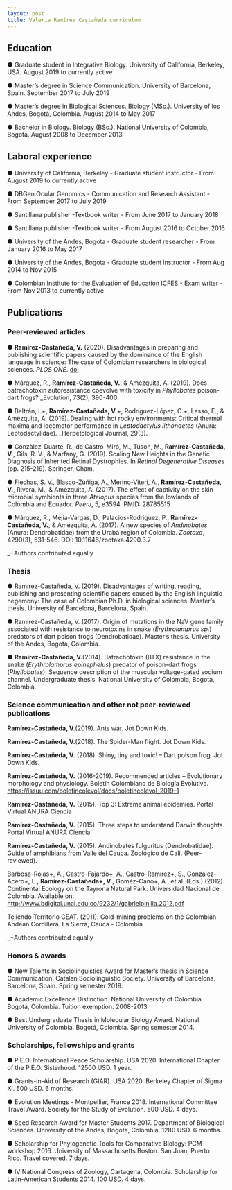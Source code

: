 ```yaml
---
layout: post
title: Valeria Ramírez Castañeda curriculum
---
```


## Education 
●	Graduate student in Integrative Biology. University of California, Berkeley, USA. August 2019 to currently active

●	Master’s degree in Science Communication. University of Barcelona, Spain. September 2017 to July 2019

●	Master’s degree in Biological Sciences. Biology (MSc.). University of los Andes, Bogotá, Colombia. August 2014 to May 2017

●	Bachelor in Biology. Biology (BSc.). National University of Colombia, Bogotá.  August 2008 to December 2013

## Laboral experience
●	University of California, Berkeley - Graduate student instructor - From August 2019 to currently active

●	DBGen Ocular Genomics - Communication and Research Assistant - From September 2017 to July 2019

●	Santillana publisher -Textbook writer - From June 2017 to January 2018

●	Santillana publisher -Textbook writer - From August 2016 to October 2016

●	University of the Andes, Bogota - Graduate student researcher - From January 2016 to May 2017

●	University of the Andes, Bogota - Graduate student instructor - From Aug 2014 to Nov 2015

●	Colombian Institute for the Evaluation of Education ICFES - Exam writer - From Nov 2013 to currently active

## Publications

### Peer-reviewed articles

●	**Ramírez-Castañeda, V.** (2020). Disadvantages in preparing and publishing scientific papers caused by the dominance of the English language in science: The case of Colombian researchers in biological sciences. _PLOS ONE_. [doi](https://journals.plos.org/plosone/article?id=10.1371/journal.pone.0238372)

●	Márquez, R., **Ramírez-Castañeda, V.**, & Amézquita, A. (2019). Does batrachotoxin autoresistance coevolve with toxicity in _Phyllobates_ poison-dart frogs? _Evolution, 73(2), 390-400.

●	Beltrán, I.+, **Ramírez-Castañeda, V.**+, Rodríguez-López, C.+, Lasso, E., & Amézquita, A. (2019). Dealing with hot rocky environments: Critical thermal maxima and locomotor performance in _Leptodactylus lithonaetes_ (Anura: Leptodactylidae). _Herpetological Journal, 29(3).

●	Gonzàlez-Duarte, R., de Castro-Miró, M., Tuson, M., **Ramírez-Castañeda, V.**, Gils, R. V., & Marfany, G. (2019). Scaling New Heights in the Genetic Diagnosis of Inherited Retinal Dystrophies. In _Retinal Degenerative Diseases_ (pp. 215-219). Springer, Cham.

●	Flechas, S. V., Blasco-Zúñiga, A., Merino-Viteri, A., **Ramírez-Castañeda, V.**, Rivera, M., & Amézquita, A. (2017). The effect of captivity on the skin microbial symbionts in three _Atelopus_ species from the lowlands of Colombia and Ecuador. _PeerJ_, 5, e3594. PMID: 28785515

●	Márquez, R., Mejia-Vargas, D., Palacios-Rodriguez, P., **Ramírez-Castañeda, V.**, & Amézquita, A. (2017). A new species of _Andinobates_ (Anura: Dendrobatidae) from the Urabá region of Colombia. _Zootaxa_, 4290(3), 531-546. DOI: 10.11646/zootaxa.4290.3.7

_+Authors contributed equally 

### Thesis
●	Ramírez-Castañeda, V. (2019). Disadvantages of writing, reading, publishing and presenting scientific papers caused by the English linguistic hegemony: The case of Colombian Ph.D. in biological sciences. Master’s thesis. University of Barcelona, Barcelona, Spain.

●	Ramírez-Castañeda, V. (2017). Origin of mutations in the NaV gene family associated with resistance to neurotoxins in snake (_Erythrolamprus sp._) predators of dart poison frogs (Dendrobatidae). Master’s thesis. University of the Andes, Bogota, Colombia.

●	**Ramírez-Castañeda, V.**(2014). Batrachotoxin (BTX) resistance in the snake (_Erythrolamprus epinephelus_) predator of poison-dart frogs (_Phyllobates_): Sequence description of the muscular voltage-gated sodium channel. Undergraduate thesis. National University of Colombia, Bogota, Colombia.

### Science communication and other not peer-reviewed publications
**Ramírez-Castañeda, V.**(2019). Ants war. Jot Down Kids.

**Ramírez-Castañeda, V.**(2018). The Spider-Man flight. Jot Down Kids.

**Ramírez-Castañeda, V.** (2018). Shiny, tiny and toxic! – Dart poison frog. Jot Down Kids.

**Ramírez-Castañeda, V.** (2016-2019). Recommended articles – Evolutionary morphology and physiology. Boletín Colombiano de Biología Evolutiva. https://issuu.com/boletincolevol/docs/boletincolevol_2019-1

**Ramírez-Castañeda, V.** (2015). Top 3: Extreme animal epidemies. Portal Virtual ANURA Ciencia

**Ramírez-Castañeda, V.** (2015). Three steps to understand Darwin thoughts. Portal Virtual ANURA Ciencia

**Ramírez-Castañeda, V.** (2015). Andinobates fulguritus (Dendrobatidae). [Guide of amphibians from Valle del Cauca.](http://anfibiosdelvalledelcauca.com/) Zoológico de Cali. (Peer-reviewed). 

Barbosa-Rojas+, A., Castro-Fajardo+, A., Castro-Ramírez+, S., González-Acero+, L., **Ramírez-Castañeda+, V.**, Goméz-Cano+, A., et al. (Eds.) (2012). Continental Ecology on the Tayrona Natural Park. Universidad Nacional de Colombia. Available on: http://www.bdigital.unal.edu.co/9232/1/gabrielpinilla.2012.pdf

Tejiendo Territorio CEAT. (2011). Gold-mining problems on the Colombian Andean Cordillera. La Sierra, Cauca - Colombia

_+Authors contributed equally 


### Honors & awards
●	New Talents in Sociolinguistics Award for Master’s thesis in Science Communication. Catalan Sociolinguistic Society. University of Barcelona. Barcelona, Spain. Spring semester 2019.

●	Academic Excellence Distinction. National University of Colombia. Bogotá, Colombia. Tuition exemption. 2008-2013

●	Best Undergraduate Thesis in Molecular Biology Award. National University of Colombia. Bogotá, Colombia. Spring semester 2014.

### Scholarships, fellowships and grants
●	P.E.O. International Peace Scholarship. USA 2020. International Chapter of the P.E.O. Sisterhood. 12500 USD. 1 year.

● Grants-in-Aid of Research (GIAR). USA 2020. Berkeley Chapter of Sigma Xi. 500 USD. 6 months.

● Evolution Meetings - Montpellier, France 2018. International Committee Travel Award. Society for the Study of Evolution. 500 USD. 4 days.

●	Seed Research Award for Master Students 2017. Department of Biological Sciences. University of the Andes, Bogota, Colombia. 1280 USD. 6 months.

●	Scholarship for Phylogenetic Tools for Comparative Biology: PCM workshop 2016. University of Massachusetts Boston. San Juan, Puerto Rico. Travel covered. 7 days.

●	IV National Congress of Zoology, Cartagena, Colombia. Scholarship for Latin-American Students 2014. 100 USD. 4 days.
